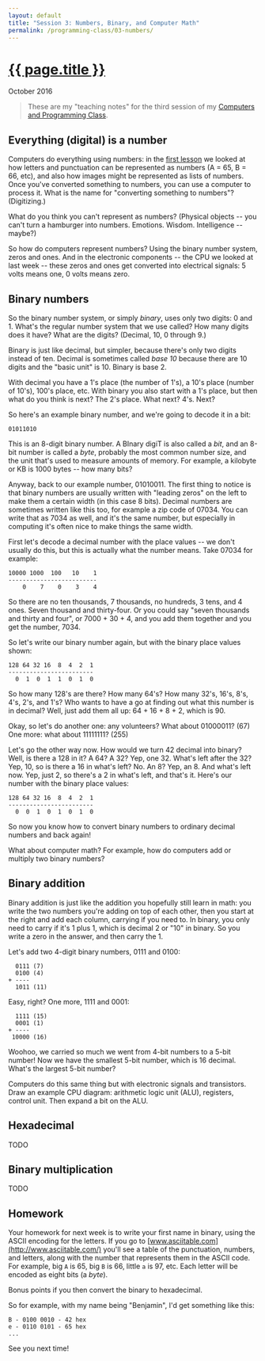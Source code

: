 ```yaml
---
layout: default
title: "Session 3: Numbers, Binary, and Computer Math"
permalink: /programming-class/03-numbers/
---
```

<h1><a href="{{ page.permalink }}">{{ page.title }}</a></h1>
<p class="subtitle">October 2016</p>

> These are my "teaching notes" for the third session of my [Computers and Programming Class](/programming-class/).


Everything (digital) is a number
--------------------------------

Computers do everything using numbers: in the [first lesson](../01-introduction/) we looked at how letters and punctuation can be represented as numbers (A = 65, B = 66, etc), and also how images might be represented as lists of numbers. Once you've converted something to numbers, you can use a computer to process it. What is the name for "converting something to numbers"? (Digitizing.)

What do you think you can't represent as numbers? (Physical objects -- you can't turn a hamburger into numbers. Emotions. Wisdom. Intelligence -- maybe?)

So how do computers represent numbers? Using the binary number system, zeros and ones. And in the electronic components -- the CPU we looked at last week -- these zeros and ones get converted into electrical signals: 5 volts means one, 0 volts means zero.


Binary numbers
--------------

So the binary number system, or simply *binary*, uses only two digits: 0 and 1. What's the regular number system that we use called? How many digits does it have? What are the digits? (Decimal, 10, 0 through 9.)

Binary is just like decimal, but simpler, because there's only two digits instead of ten. Decimal is sometimes called *base 10* because there are 10 digits and the "basic unit" is 10. Binary is base 2.

With decimal you have a 1's place (the number of 1's), a 10's place (number of 10's), 100's place, etc. With binary you also start with a 1's place, but then what do you think is next? The 2's place. What next? 4's. Next?

So here's an example binary number, and we're going to decode it in a bit:

    01011010

This is an 8-digit binary number. A BInary digiT is also called a *bit*, and an 8-bit number is called a *byte*, probably the most common number size, and the unit that's used to measure amounts of memory. For example, a kilobyte or KB is 1000 bytes -- how many bits?

Anyway, back to our example number, 01010011. The first thing to notice is that binary numbers are usually written with "leading zeros" on the left to make them a certain width (in this case 8 bits). Decimal numbers are sometimes written like this too, for example a zip code of 07034. You can write that as 7034 as well, and it's the same number, but especially in computing it's often nice to make things the same width.

First let's decode a decimal number with the place values -- we don't usually do this, but this is actually what the number means. Take 07034 for example:

    10000 1000  100   10    1
    -------------------------
        0    7    0    3    4

So there are no ten thousands, 7 thousands, no hundreds, 3 tens, and 4 ones. Seven thousand and thirty-four. Or you could say "seven thousands and thirty and four", or 7000 + 30 + 4, and you add them together and you get the number, 7034.

So let's write our binary number again, but with the binary place values shown:

    128 64 32 16  8  4  2  1 
    ------------------------
      0  1  0  1  1  0  1  0

So how many 128's are there? How many 64's? How many 32's, 16's, 8's, 4's, 2's, and 1's? Who wants to have a go at finding out what this number is in decimal? Well, just add them all up: 64 + 16 + 8 + 2, which is 90.

Okay, so let's do another one: any volunteers? What about 01000011? (67) One more: what about 11111111? (255)

Let's go the other way now. How would we turn 42 decimal into binary? Well, is there a 128 in it? A 64? A 32? Yep, one 32. What's left after the 32? Yep, 10, so is there a 16 in what's left? No. An 8? Yep, an 8. And what's left now. Yep, just 2, so there's a 2 in what's left, and that's it. Here's our number with the binary place values:

    128 64 32 16  8  4  2  1 
    ------------------------
      0  0  1  0  1  0  1  0

So now you know how to convert binary numbers to ordinary decimal numbers and back again!

What about computer math? For example, how do computers add or multiply two binary numbers?


Binary addition
---------------

Binary addition is just like the addition you hopefully still learn in math: you write the two numbers you're adding on top of each other, then you start at the right and add each column, carrying if you need to. In binary, you only need to carry if it's 1 plus 1, which is decimal 2 or "10" in binary. So you write a zero in the answer, and then carry the 1.

Let's add two 4-digit binary numbers, 0111 and 0100:

      0111 (7)
      0100 (4)
    + ----
      1011 (11)

Easy, right? One more, 1111 and 0001:

      1111 (15)
      0001 (1)
    + ----
     10000 (16)

Woohoo, we carried so much we went from 4-bit numbers to a 5-bit number! Now we have the smallest 5-bit number, which is 16 decimal. What's the largest 5-bit number?

Computers do this same thing but with electronic signals and transistors. Draw an example CPU diagram: arithmetic logic unit (ALU), registers, control unit. Then expand a bit on the ALU.


Hexadecimal
-----------

TODO


Binary multiplication
---------------------

TODO


Homework
--------

Your homework for next week is to write your first name in binary, using the ASCII encoding for the letters. If you go to [www.asciitable.com](http://www.asciitable.com/) you'll see a table of the punctuation, numbers, and letters, along with the number that represents them in the ASCII code. For example, big `A` is 65, big `B` is 66, little `a` is 97, etc. Each letter will be encoded as eight bits (a *byte*).

Bonus points if you then convert the binary to hexadecimal.

So for example, with my name being "Benjamin", I'd get something like this:

    B - 0100 0010 - 42 hex
    e - 0110 0101 - 65 hex
    ...

See you next time!

